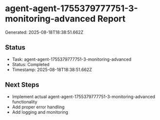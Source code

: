 # agent-agent-1755379777751-3-monitoring-advanced Report

Generated: 2025-08-18T18:38:51.662Z

## Status
- Task: agent-agent-1755379777751-3-monitoring-advanced
- Status: Completed
- Timestamp: 2025-08-18T18:38:51.662Z

## Next Steps
- Implement actual agent-agent-1755379777751-3-monitoring-advanced functionality
- Add proper error handling
- Add logging and monitoring
